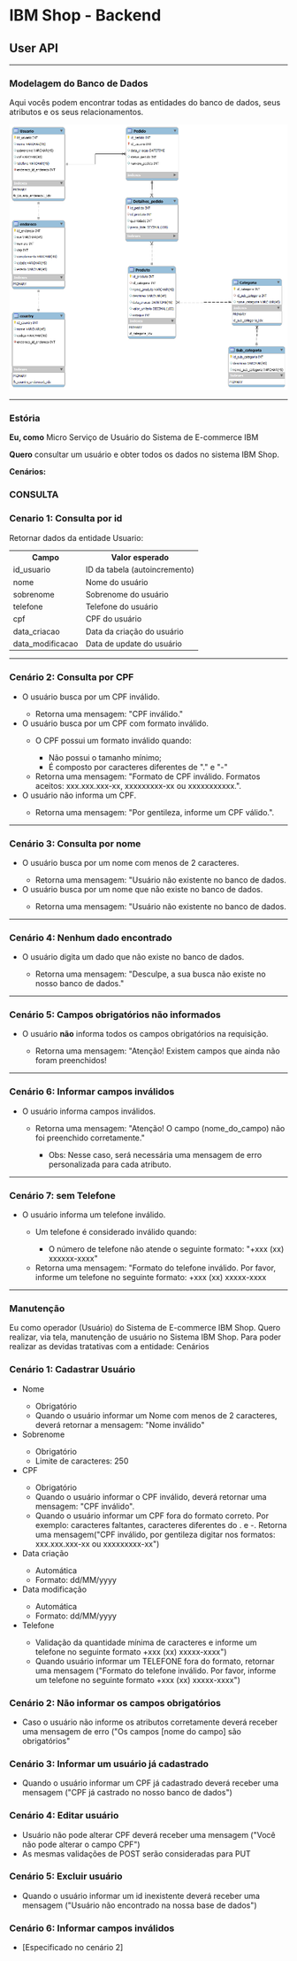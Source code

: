 <h1>IBM Shop - Backend</h1>
<h2>User API</h2>

<hr>

<h3>Modelagem do Banco de Dados</h3>
<p>Aqui vocês podem encontrar todas as entidades do banco de dados, seus atributos e os seus relacionamentos.</p>
<img src="./readme-files/diagrama_db.png" />

<hr>

<h3>Estória</h3> 
<p><strong>Eu, como</strong> Micro Serviço de Usuário do Sistema de E-commerce IBM</p>
<p><strong>Quero</strong> consultar um usuário e obter todos os dados no sistema IBM Shop.</p>
<p><strong>Cenários:</strong></p>

<h3>CONSULTA</h3>  
<h3>Cenario  1: Consulta  por id</h3>  
<p>Retornar  dados  da entidade  Usuario:</p> 

<table>
   <tr>
      <th>Campo</th>
      <th>Valor esperado</th>
   </tr>
   <tr>
      <td>id_usuario</td>
      <td>ID da tabela (autoincremento)</td>
   </tr>
   <tr>
      <td>nome</td>
      <td>Nome do usuário</td>
   </tr>
   <tr>
      <td>sobrenome</td>
      <td>Sobrenome do usuário</td>
   </tr>
   <tr>
      <td>telefone</td>
      <td>Telefone do usuário</td>
   </tr>
   <tr>
      <td>cpf</td>
      <td>CPF do usuário</td>
   </tr>
   <tr>
      <td>data_criacao</td>
      <td>Data da criação do usuário</td>
   </tr>
   <tr>
      <td>data_modificacao</td>
      <td>Data de update do usuário</td>
   </tr>
</table>

<hr>
 
<h3>Cenário 2: Consulta por CPF</h3>
<ul>
   <li>O usuário busca por um CPF inválido.</li>
   <ul>
      <li>Retorna uma mensagem: "CPF inválido."</li>
   </ul>
   <li>O usuário busca por um CPF com formato inválido.</li>
   <ul>
      <li>O CPF possui um formato inválido quando:</li>
      <ul>
         <li>Não possui o tamanho mínimo;</li>
         <li>É composto por caracteres diferentes de "." e "-"</li>
      </ul>
      <li>Retorna uma mensagem: "Formato de CPF inválido. Formatos aceitos: xxx.xxx.xxx-xx, xxxxxxxxx-xx ou xxxxxxxxxxx.".</li>
   </ul>
   <li>O usuário não informa um CPF.</li>
   <ul>
      <li>Retorna uma mensagem: "Por gentileza, informe um CPF válido.".</li>
   </ul>
</ul>

<hr>

<h3>Cenário 3: Consulta por nome</h3>
<ul>
   <li>O usuário busca por um nome com menos de 2 caracteres.</li>
   <ul>
      <li>Retorna uma mensagem: "Usuário não existente no banco de dados.</li>
   </ul>
   <li>O usuário busca por um nome que não existe no banco de dados.</li>
   <ul>
      <li>Retorna uma mensagem: "Usuário não existente no banco de dados.</li>
   </ul>
</ul>

<hr>

<h3>Cenário 4: Nenhum dado encontrado</h3>
<ul>
   <li>O usuário digita um dado que não existe no banco de dados.</li>
   <ul>
      <li>Retorna uma mensagem: "Desculpe, a sua busca não existe no nosso banco de dados."</li>
   </ul>
</ul>

<hr>

<h3>Cenário 5: Campos obrigatórios não informados</h3>
<ul>
   <li>O usuário <strong>não</strong> informa todos os campos obrigatórios na requisição.</li>
   <ul>
      <li>Retorna uma mensagem: "Atenção! Existem campos que ainda não foram preenchidos!</li>
   </ul>
</ul>

<hr>

<h3>Cenário 6: Informar campos inválidos</h3>
<ul>
   <li>O usuário informa campos inválidos.</li>
   <ul>
      <li>Retorna uma mensagem: "Atenção! O campo (nome_do_campo) não foi preenchido corretamente."</li>
      <ul>
         <li>Obs: Nesse caso, será necessária uma mensagem de erro personalizada para cada atributo.</li>
      </ul>
   </ul>
</ul>

<hr>

<h3>Cenário 7: sem Telefone</h3>
<ul>
   <li>O usuário informa um telefone inválido.</li>
   <ul>
      <li>Um telefone é considerado inválido quando:</li>
      <ul>
         <li>O número de telefone não atende o seguinte formato: "+xxx (xx) xxxxxx-xxxx"</li>
      </ul>
      <li>Retorna uma mensagem: "Formato do telefone inválido. Por favor, informe um telefone no seguinte formato: +xxx (xx) xxxxx-xxxx</li>
   </ul>
</ul>

<hr>

<h3>Manutenção</h3>
Eu como operador  (Usuário) do Sistema  de E-commerce IBM Shop. 
Quero realizar,  via tela, manutenção  de usuário  no Sistema  IBM Shop. 
Para poder  realizar  as devidas tratativas  com a entidade: 
Cenários 
  
<h3>Cenário 1: Cadastrar Usuário</h3>
<ul>
   <li>Nome</li>
   <ul>
      <li>Obrigatório</li>
      <li>Quando o usuário informar um Nome com menos de 2 caracteres, deverá retornar a mensagem: "Nome inválido"</li>
   </ul>

   <li>Sobrenome</li>
   <ul>
      <li>Obrigatório</li>
      <li>Limite de caracteres: 250</li>
   </ul>

   <li>CPF</li>
   <ul>
      <li>Obrigatório</li>
      <li>Quando o usuário informar o CPF inválido, deverá retornar uma mensagem: "CPF inválido".</li>
      <li>Quando o usuário informar um CPF fora do formato correto. Por exemplo: caracteres faltantes, caracteres diferentes do . e -. Retorna uma  mensagem("CPF inválido, por gentileza digitar  nos formatos: xxx.xxx.xxx-xx ou xxxxxxxxx-xx")</li>
   </ul>

   <li>Data criação</li>
   <ul>
      <li>Automática</li>
      <li>Formato: dd/MM/yyyy</li>
   </ul>

   <li>Data modificação</li>
   <ul>
      <li>Automática</li>
      <li>Formato: dd/MM/yyyy</li>
   </ul>

   <li>Telefone</li>
   <ul>
      <li>Validação da quantidade mínima de caracteres e  informe um telefone no seguinte formato +xxx (xx) xxxxx-xxxx")</li>
      <li>Quando usuário informar um TELEFONE  fora do formato, retornar uma mensagem ("Formato do telefone inválido. Por favor, informe um telefone no seguinte formato +xxx (xx) xxxxx-xxxx") </li>
   </ul>

</ul>
  
<h3>Cenário 2: Não informar os campos obrigatórios</h3>
<ul>
   <li>Caso o usuário não informe os atributos corretamente deverá receber uma  mensagem de erro  ("Os campos [nome do campo] são obrigatórios"</li>
</ul>
  
<h3>Cenário 3: Informar um usuário já cadastrado</h3>
<ul>
   <li>Quando o usuário informar um CPF já cadastrado deverá receber uma mensagem  ("CPF já castrado no nosso banco de dados") </li>
</ul>
  
<h3>Cenário 4: Editar usuário</h3>
<ul>
   <li>Usuário não pode alterar  CPF deverá receber uma mensagem ("Você não pode  alterar o campo CPF") </li>
   <li>As mesmas validações de POST serão consideradas para PUT </li>
</ul>

<h3>Cenário 5: Excluir usuário</h3>
<ul>
   <li>Quando o usuário informar um id  inexistente deverá receber uma mensagem  ("Usuário não encontrado na nossa base de dados")</li>
</ul>
  
<h3>Cenário 6: Informar campos inválidos</h3>
<ul>
   <li>[Especificado no cenário 2] </li>
</ul>